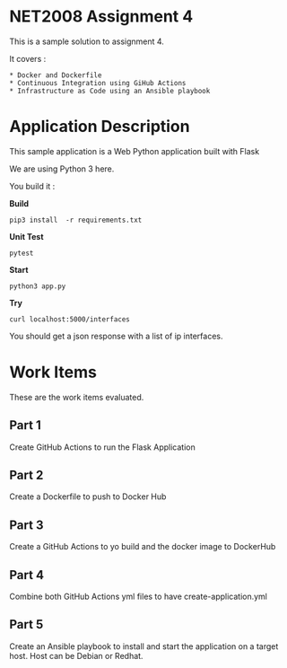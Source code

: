 # NET2008 Assignment 4
This is a sample solution to assignment 4.

It covers :

    * Docker and Dockerfile
    * Continuous Integration using GiHub Actions
    * Infrastructure as Code using an Ansible playbook


# Application Description

This sample application is a Web Python application built with Flask

We are using Python 3 here.

You build it :

**Build**

```shell
pip3 install  -r requirements.txt
```

**Unit Test**

```shell
pytest
```

**Start**

```shell
python3 app.py
```

**Try**

```shell
curl localhost:5000/interfaces
```

You should get a json response with a list of ip interfaces.


# Work Items

These are the work items evaluated.

## Part 1
Create GitHub Actions to run the Flask Application

## Part 2
Create a Dockerfile to push to Docker Hub

## Part 3
Create a GitHub Actions to yo build and the docker image to DockerHub

## Part 4
Combine both GitHub Actions yml files to have create-application.yml


## Part 5
Create an Ansible playbook to install and start the application on a target host.
Host can be Debian or Redhat.


